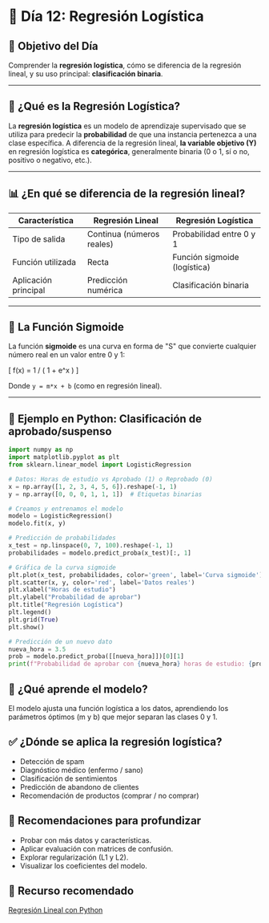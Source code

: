 # 📅 Día 12: Regresión Logística

## 🎯 Objetivo del Día
Comprender la **regresión logística**, cómo se diferencia de la regresión lineal, y su uso principal: **clasificación binaria**.

---

## 🧠 ¿Qué es la Regresión Logística?

La **regresión logística** es un modelo de aprendizaje supervisado que se utiliza para predecir la **probabilidad** de que una instancia pertenezca a una clase específica. A diferencia de la regresión lineal, **la variable objetivo (Y)** en regresión logística es **categórica**, generalmente binaria (0 o 1, sí o no, positivo o negativo, etc.).

---

## 📊 ¿En qué se diferencia de la regresión lineal?

| Característica              | Regresión Lineal          | Regresión Logística            |
|----------------------------|---------------------------|---------------------------------|
| Tipo de salida             | Continua (números reales) | Probabilidad entre 0 y 1        |
| Función utilizada          | Recta                     | Función sigmoide (logística)    |
| Aplicación principal       | Predicción numérica       | Clasificación binaria           |

---

## 🧮 La Función Sigmoide

La función **sigmoide** es una curva en forma de "S" que convierte cualquier número real en un valor entre 0 y 1:

\[
f(x) = 1 / ( 1 + e^x )
\]

Donde `y = m*x + b` (como en regresión lineal).

---

## 🧪 Ejemplo en Python: Clasificación de aprobado/suspenso

```python
import numpy as np
import matplotlib.pyplot as plt
from sklearn.linear_model import LogisticRegression

# Datos: Horas de estudio vs Aprobado (1) o Reprobado (0)
x = np.array([1, 2, 3, 4, 5, 6]).reshape(-1, 1)
y = np.array([0, 0, 0, 1, 1, 1])  # Etiquetas binarias

# Creamos y entrenamos el modelo
modelo = LogisticRegression()
modelo.fit(x, y)

# Predicción de probabilidades
x_test = np.linspace(0, 7, 100).reshape(-1, 1)
probabilidades = modelo.predict_proba(x_test)[:, 1]

# Gráfica de la curva sigmoide
plt.plot(x_test, probabilidades, color='green', label='Curva sigmoide')
plt.scatter(x, y, color='red', label='Datos reales')
plt.xlabel("Horas de estudio")
plt.ylabel("Probabilidad de aprobar")
plt.title("Regresión Logística")
plt.legend()
plt.grid(True)
plt.show()

# Predicción de un nuevo dato
nueva_hora = 3.5
prob = modelo.predict_proba([[nueva_hora]])[0][1]
print(f"Probabilidad de aprobar con {nueva_hora} horas de estudio: {prob:.2f}")
```

## 🧩 ¿Qué aprende el modelo?
El modelo ajusta una función logística a los datos, aprendiendo los parámetros óptimos (m y b) que mejor separan las clases 0 y 1.

## ✅ ¿Dónde se aplica la regresión logística?
- Detección de spam
- Diagnóstico médico (enfermo / sano)
- Clasificación de sentimientos
- Predicción de abandono de clientes
- Recomendación de productos (comprar / no comprar)

## 📌 Recomendaciones para profundizar
- Probar con más datos y características.
- Aplicar evaluación con matrices de confusión.
- Explorar regularización (L1 y L2).
- Visualizar los coeficientes del modelo.

## 🎥 Recurso recomendado

[Regresión Lineal con Python](https://developers.google.com/machine-learning/crash-course/logistic-regression?hl=es-419)
